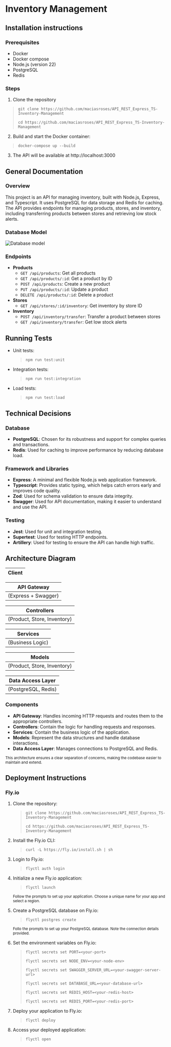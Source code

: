 # Inventory Management

## Installation instructions

### Prerequisites

- Docker
- Docker compose
- Node.js (version 22)
- PostgreSQL
- Redis

### Steps

1. Clone the repository

> `git clone https://github.com/maciasroses/API_REST_Express_TS-Inventory-Management`
>
> `cd https://github.com/maciasroses/API_REST_Express_TS-Inventory-Management`

2. Build and start the Docker container:

> `docker-compose up --build`

3. The API will be available at http://localhost:3000

## General Documentation

### Overview

This project is an API for managing inventory, built with Node.js, Express, and Typescript. It uses PostgreSQL for data storage and Redis for caching. The API provides endpoints for managing products, stores, and inventory, including transferring products between stores and retrieving low stock alerts.

### Database Model

<img alt="Database model" src="database model.png" />

### Endpoints

- <strong>Products</strong>
  - `GET /api/products`: Get all products
  - `GET /api/products/:id`: Get a product by ID
  - `POST /api/products`: Create a new product
  - `PUT /api/products/:id`: Update a product
  - `DELETE /api/products/:id`: Delete a product
- <strong>Stores</strong>
  - `GET /api/stores/:id/inventory`: Get inventory by store ID
- <strong>Inventory</strong>
  - `POST /api/inventory/transfer`: Transfer a product between stores
  - `GET /api/inventory/transfer`: Get low stock alerts

## Running Tests

- Unit tests:
  > `npm run test:unit`
- Integration tests:
  > `npm run test:integration`
- Load tests:
  > `npm run test:load`

## Technical Decisions

### Database

- <strong>PostgreSQL</strong>: Chosen for its robustness and support for complex queries and transactions.
- <strong>Redis</strong>: Used for caching to improve performance by reducing database load.

### Framework and Libraries

- <strong>Express</strong>: A minimal and flexible Node.js web application framework.
- <strong>Typescript</strong>: Provides static typing, which helps catch errors early and improves code quality.
- <strong>Zod</strong>: Used for schema validation to ensure data integrity.
- <strong>Swagger</strong>: Used for API documentation, making it easier to understand and use the API.

### Testing

- <strong>Jest</strong>: Used for unit and integration testing.
- <strong>Supertest</strong>: Used for testing HTTP endpoints.
- <strong>Artillery</strong>: Used for testing to ensure the API can handle high traffic.

## Architecture Diagram

| Client |
| ------ |

| API Gateway         |
| ------------------- |
| (Express + Swagger) |

| Controllers                 |
| --------------------------- |
| (Product, Store, Inventory) |

| Services         |
| ---------------- |
| (Business Logic) |

| Models                      |
| --------------------------- |
| (Product, Store, Inventory) |

| Data Access Layer   |
| ------------------- |
| (PostgreSQL, Redis) |

### Components

- <strong>API Gateway</strong>: Handles incoming HTTP requests and routes them to the appropriate controllers.
- <strong>Controllers</strong>: Contain the logic for handling requests and responses.
- <strong>Services</strong>: Contain the business logic of the application.
- <strong>Models</strong>: Represent the data structures and handle database interactions.
- <strong>Data Access Layer</strong>: Manages connections to PostgreSQL and Redis.

<small>This architecture ensures a clear separation of concerns, making the codebase easier to maintain and extend.</small>

## Deployment Instructions

### Fly.io

1. Clone the repository:

   > `git clone https://github.com/maciasroses/API_REST_Express_TS-Inventory-Management`
   >
   > `cd https://github.com/maciasroses/API_REST_Express_TS-Inventory-Management`

2. Install the Fly.io CLI:

   > `curl -L https://fly.io/install.sh | sh`

3. Login to Fly.io:

   > `flyctl auth login`

4. Initialize a new Fly.io application:

   > `flyctl launch`

   <small>Follow the prompts to set up your application. Choose a unique name for your app and select a region.</small>

5. Create a PostgreSQL database on Fly.io:

   > `flyctl postgres create`

   <small>Follo the prompts to set up your PostgreSQL database. Note the connection details provided.</small>

6. Set the environment variables on Fly.io:

   > `flyctl secrets set PORT=<your-port>`
   >
   > `flyctl secrets set NODE_ENV=<your-node-env>`
   >
   > `flyctl secrets set SWAGGER_SERVER_URL=<your-swagger-server-url>`
   >
   > `flyctl secrets set DATABASE_URL=<your-database-url>`
   >
   > `flyctl secrets set REDIS_HOST=<your-redis-host>`
   >
   > `flyctl secrets set REDIS_PORT=<your-redis-port>`

7. Deploy your application to Fly.io:

   > `flyctl deploy`

8. Access your deployed application:
   > `flyctl open`
